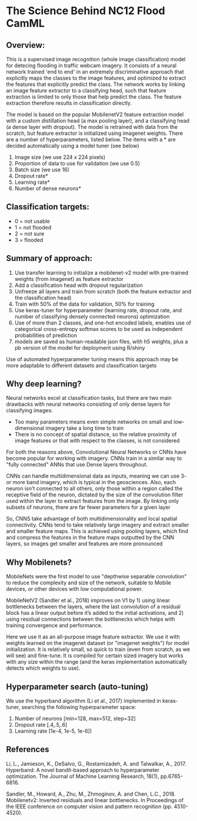 # The Science Behind NC12 Flood CamML

## Overview:

This is a supervised image recognition (whole image classification) model for detecing flooding in traffic webcam imagery. It consists of a neural network trained 'end to end' in an extremely discriminative approach that explicitly maps the classes to the image features, and optimized to extract the features that explicitly predict the class. The network works by linking an image feature extractor to a classifying head, such that feature extraction is limited to only those that help predict the class. The feature extraction therefore results in classification directly.

The model is based on the popular MobilenetV2 feature extraction model with a custom distillation head (a max pooling layer), and a classifying head (a dense layer with dropout). The model is retrained with data from the scratch, but feature extractor is initialized using imagenet weights. There are a number of hyperparameters, listed below. The items with a * are decided automatically using a model tuner (see below)

1. Image size (we use 224 x 224 pixels)
2. Proportion of data to use for validation (we use 0.5)
3. Batch size (we use 16)
4. Dropout rate*
5. Learning rate*
6. Number of dense neurons*


## Classification targets:
* 0 = not usable
* 1 = not flooded
* 2 = not sure
* 3 = flooded


## Summary of approach:

1. Use transfer learning to initialize a mobilenet-v2 model with pre-trained weights (from imagenet) as feature extractor
2. Add a classification head with dropout regularization
3. Unfreeze all layers and train from scratch (both the feature extractor and the classification head)
4. Train with 50% of the data for validation, 50% for training
5. Use keras-tuner for hyperparameter (learning rate, dropout rate, and number of classifying densely connected neurons) optimization
6. Use of more than 2 classes, and one-hot encoded labels, enables use of categorical cross-entropy softmax scores to be used as independent probabilities of prediction
7. models are saved as human-readable json files, with h5 weights, plus a pb version of the model for deployment using R/shiny

Use of automated hyperparameter tuning means this approach may be more adaptable to different datasets and classification targets

## Why deep learning?

Neural networks excel at classification tasks, but there are two main drawbacks with neural networks consisting of only dense layers for classifying images:

*  Too many parameters means even simple networks on small and low-dimensional imagery take a long time to train
*  There is no concept of spatial distance, so the relative proximity of image features or that with respect to the classes, is not considered

For both the reasons above, Convolutional Neural Networks or CNNs have become popular for working with imagery. CNNs train in a similar way to "fully connected" ANNs that use Dense layers throughout.

CNNs can handle multidimensional data as inputs, meaning we can use 3- or more band imagery, which is typical in the geosciences. Also, each neuron isn't connected to all others, only those within a region called the receptive field of the neuron, dictated by the size of the convolution filter used within the layer to extract features from the image. By linking only subsets of neurons, there are far fewer parameters for a given layer

So, CNNS take advantage of both multidimensionality and local spatial connectivity. CNNs tend to take relatively large imagery and extract smaller and smaller feature maps. This is achieved using pooling layers, which find and compress the features in the feature maps outputted by the CNN layers, so images get smaller and features are more pronounced

## Why Mobilenets?
MobileNets were the first model to use "depthwise separable convolution" to reduce the complexity and size of the network, suitable to Mobile devices, or other devices with low computational power.

MobileNetV2 (Sandler et al., 2018) improves on V1 by 1) using linear bottlenecks between the layers, where the last convolution of a residual block has a linear output before it’s added to the initial activations, and 2) using residual connections between the bottlenecks which helps with training convergence and performance.

Here we use it as an all-purpose image feature extractor. We use it with weights learned on the imagenet dataset (or "imagenet weights") for model initialization. It is relatively small, so quick to train (even from scratch, as we will see) and fine-tune. It is compiled for certain sized imagery but works with any size within the range (and the keras implementation automatically detects which weights to use).

## Hyperparameter search (auto-tuning)
We use the hyperband algorithm (Li et al., 2017) implemented in keras-tuner, searching the following hyperparameter space:

1. Number of neurons [min=128, max=512, step=32]
2. Dropout rate [.4,.5,.6]
3. Learning rate [1e-4, 1e-5, 1e-6])


## References

Li, L., Jamieson, K., DeSalvo, G., Rostamizadeh, A. and Talwalkar, A., 2017. Hyperband: A novel bandit-based approach to hyperparameter optimization. The Journal of Machine Learning Research, 18(1), pp.6765-6816.

Sandler, M., Howard, A., Zhu, M., Zhmoginov, A. and Chen, L.C., 2018. Mobilenetv2: Inverted residuals and linear bottlenecks. In Proceedings of the IEEE conference on computer vision and pattern recognition (pp. 4510-4520).